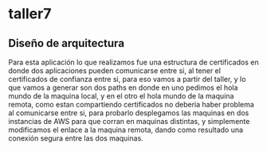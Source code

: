# taller7

## Diseño de arquitectura

Para esta aplicación lo que realizamos fue una estructura de certificados en donde dos aplicaciones pueden comunicarse entre si, al tener el certificados de confianza
entre si, para eso vamos a partir del taller, y lo que vamos a generar son dos paths en donde en uno pedimos el hola mundo de la maquina local, y en el otro el hola mundo
de la maquina remota, como estan compartiendo certificados no deberia haber problema al comunicarse entre si, para probarlo desplegamos las maquinas en dos instancias de
AWS para que corran en maquinas distintas, y simplemente modificamos el enlace a la maquina remota, dando como resultado una conexión segura entre las dos maquinas.


